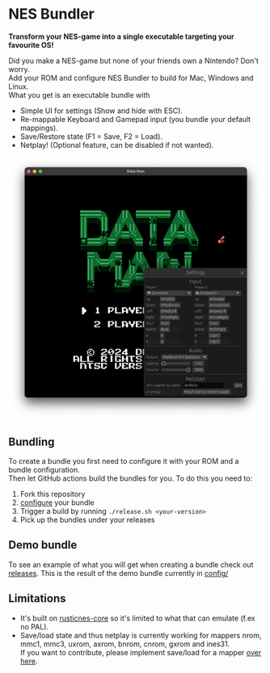 # NES Bundler

**Transform your NES-game into a single executable targeting your favourite OS!**

Did you make a NES-game but none of your friends own a Nintendo? Don't worry.  
Add your ROM and configure NES Bundler to build for Mac, Windows and Linux.  
What you get is an executable bundle with
* Simple UI for settings (Show and hide with ESC).
* Re-mappable Keyboard and Gamepad input (you bundle your default mappings).
* Save/Restore state (F1 = Save, F2 = Load).
* Netplay! (Optional feature, can be disabled if not wanted).

<p align="center">
  <img src="https://github.com/tedsteen/nes-bundler/blob/master/screenshot.png?raw=true" alt="Super Mario!"/>
</p>

## Bundling

To create a bundle you first need to configure it with your ROM and a bundle configuration.  
Then let GitHub actions build the bundles for you.
To do this you need to:
1. Fork this repository
2. [configure](config/README.md) your bundle
3. Trigger a build by running `./release.sh <your-version>`
4. Pick up the bundles under your releases

## Demo bundle

To see an example of what you will get when creating a bundle check out [releases](https://github.com/tedsteen/nes-bundler/releases). This is the result of the demo bundle currently in [config/](config/)

## Limitations

* It's built on [rusticnes-core](https://github.com/zeta0134/rusticnes-core) so it's limited to what that can emulate (f.ex no PAL).
* Save/load state and thus netplay is currently working for mappers nrom, mmc1, mmc3, uxrom, axrom, bnrom, cnrom, gxrom and ines31.  
  If you want to contribute, please implement save/load for a mapper [over here](https://github.com/tedsteen/rusticnes-core-for-nes-bundler/blob/master/src/mmc/mapper.rs#L43-L45).